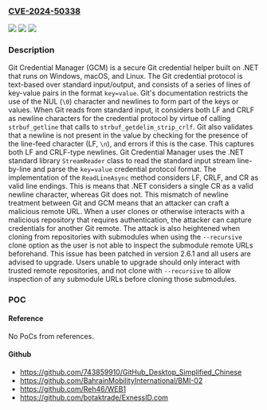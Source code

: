 ### [CVE-2024-50338](https://cve.mitre.org/cgi-bin/cvename.cgi?name=CVE-2024-50338)
![](https://img.shields.io/static/v1?label=Product&message=git-credential-manager&color=blue)
![](https://img.shields.io/static/v1?label=Version&message=%3C%202.6.1%20&color=brightgreen)
![](https://img.shields.io/static/v1?label=Vulnerability&message=CWE-200%3A%20Exposure%20of%20Sensitive%20Information%20to%20an%20Unauthorized%20Actor&color=brightgreen)

### Description

Git Credential Manager (GCM) is a secure Git credential helper built on .NET that runs on Windows, macOS, and Linux. The Git credential protocol is text-based over standard input/output, and consists of a series of lines of key-value pairs in the format `key=value`. Git's documentation restricts the use of the NUL (`\0`) character and newlines to form part of the keys or values. When Git reads from standard input, it considers both LF and CRLF as newline characters for the credential protocol by virtue of calling `strbuf_getline` that calls to `strbuf_getdelim_strip_crlf`. Git also validates that a newline is not present in the value by checking for the presence of the line-feed character (LF, `\n`), and errors if this is the case. This captures both LF and CRLF-type newlines. Git Credential Manager uses the .NET standard library `StreamReader` class to read the standard input stream line-by-line and parse the `key=value` credential protocol format. The implementation of the `ReadLineAsync` method considers LF, CRLF, and CR as valid line endings. This is means that .NET considers a single CR as a valid newline character, whereas Git does not. This mismatch of newline treatment between Git and GCM means that an attacker can craft a malicious remote URL. When a user clones or otherwise interacts with a malicious repository that requires authentication, the attacker can capture credentials for another Git remote. The attack is also heightened when cloning from repositories with submodules when using the `--recursive` clone option as the user is not able to inspect the submodule remote URLs beforehand. This issue has been patched in version 2.6.1 and all users are advised to upgrade. Users unable to upgrade should only interact with trusted remote repositories, and not clone with `--recursive` to allow inspection of any submodule URLs before cloning those submodules.

### POC

#### Reference
No PoCs from references.

#### Github
- https://github.com/743859910/GitHub_Desktop_Simplified_Chinese
- https://github.com/BahrainMobilityInternational/BMI-02
- https://github.com/Reh46/WEB1
- https://github.com/botaktrade/ExnessID.com

